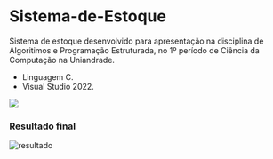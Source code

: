 <h1>Sistema-de-Estoque</h1>

Sistema de estoque desenvolvido para apresentação na disciplina de Algoritimos e Programação Estruturada, no 1º período de Ciência da Computação na Uniandrade.
- Linguagem C.
- Visual Studio 2022.

<img src="https://i.imgur.com/VLRJ1Xl.png">

<h3>Resultado final</h3>

![resultado](https://github.com/ThiagoIanuch/Sistema-de-Estoque/assets/63036139/259d65d3-a6fd-467e-beab-1395dcabacbd)
